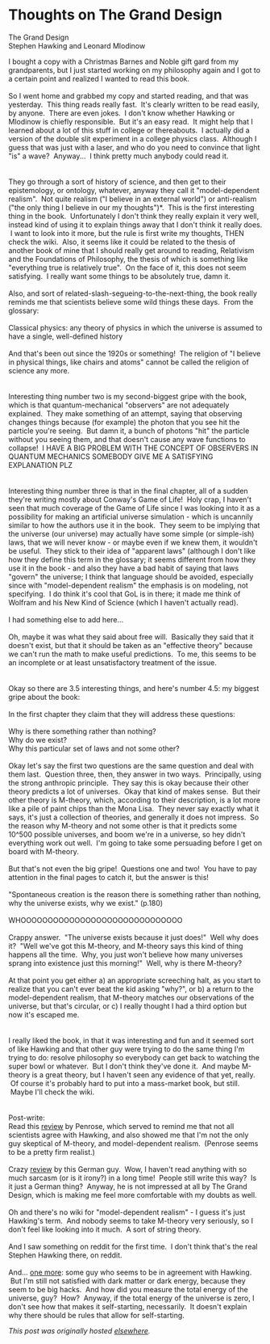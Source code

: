 # Thoughts on The Grand Design

The Grand Design<br>
Stephen Hawking and Leonard Mlodinow

<div>I bought a copy with a Christmas Barnes and Noble gift gard from my grandparents, but I just started working on my philosophy again and I got to a certain point and realized I wanted to read this book.</div>
<div><br></div>
<div>So I went home and grabbed my copy and started reading, and that was yesterday.  This thing reads really fast.  It's clearly written to be read easily, by anyone.  There are even jokes.  I don't know whether Hawking or Mlodinow is chiefly responsible.  But it's an easy read.  It might help that I learned about a lot of this stuff in college or thereabouts.  I actually did a version of the double slit experiment in a college physics class.  Although I guess that was just with a laser, and who do you need to convince that light "is" a wave?  Anyway...  I think pretty much anybody could read it.</div>
<div><br></div>
<div><br></div>
<div>They go through a sort of history of science, and then get to their epistemology, or ontology, whatever, anyway they call it "model-dependent realism".  Not quite realism ("I believe in an external world") or anti-realism ("the only thing I believe in our my thoughts")*.  This is the first interesting thing in the book.  Unfortunately I don't think they really explain it very well, instead kind of using it to explain things away that I don't think it really does.  I want to look into it more, but the rule is first write my thoughts, THEN check the wiki.  Also, it seems like it could be related to the thesis of another book of mine that I should really get around to reading, Relativism and the Foundations of Philosophy, the thesis of which is something like "everything true is relatively true".  On the face of it, this does not seem satisfying.  I really want some things to be absolutely true, damn it.</div>
<div><br></div>
<div>Also, and sort of related-slash-segueing-to-the-next-thing, the book really reminds me that scientists believe some wild things these days.  From the glossary:</div>
<div><br></div>
<div>Classical physics: any theory of physics in which the universe is assumed to have a single, well-defined history</div>
<div><br></div>
<div>And that's been out since the 1920s or something!  The religion of "I believe in physical things, like chairs and atoms" cannot be called the religion of science any more.</div>
<div><br></div>
<div><br></div>
<div>Interesting thing number two is my second-biggest gripe with the book, which is that quantum-mechanical "observers" are not adequately explained.  They make something of an attempt, saying that observing changes things because (for example) the photon that you see hit the particle you're seeing.  But damn it, a bunch of photons "hit" the particle without you seeing them, and that doesn't cause any wave functions to collapse!  I HAVE A BIG PROBLEM WITH THE CONCEPT OF OBSERVERS IN QUANTUM MECHANICS SOMEBODY GIVE ME A SATISFYING EXPLANATION PLZ</div>
<div><br></div>
<div><br></div>
<div>Interesting thing number three is that in the final chapter, all of a sudden they're writing mostly about Conway's Game of Life!  Holy crap, I haven't seen that much coverage of the Game of Life since I was looking into it as a possibility for making an artificial universe simulation - which is uncannily similar to how the authors use it in the book.  They seem to be implying that the universe (our universe) may actually have some simple (or simple-ish) laws, that we will never know - or maybe even if we knew them, it wouldn't be useful.  They stick to their idea of "apparent laws" (although I don't like how they define this term in the glossary; it seems different from how they use it in the book - and also they have a bad habit of saying that laws "govern" the universe; I think that language should be avoided, especially since with "model-dependent realism" the emphasis is on modeling, not specifying.  I do think it's cool that GoL is in there; it made me think of Wolfram and his New Kind of Science (which I haven't actually read).</div>
<div><br></div>
<div>I had something else to add here...</div>
<div><br></div>
<div>Oh, maybe it was what they said about free will.  Basically they said that it doesn't exist, but that it should be taken as an "effective theory" because we can't run the math to make useful predictions.  To me, this seems to be an incomplete or at least unsatisfactory treatment of the issue.</div>
<div><br></div>
<div><br></div>
<div>Okay so there are 3.5 interesting things, and here's number 4.5: my biggest gripe about the book:</div>
<div><br></div>
<div>In the first chapter they claim that they will address these questions:</div>
<div><br></div>
<div>Why is there something rather than nothing?</div>
<div>Why do we exist?</div>
<div>Why this particular set of laws and not some other?</div>
<div><br></div>
<div>Okay let's say the first two questions are the same question and deal with them last.  Question three, then, they answer in two ways.  Principally, using the strong anthropic principle.  They say this is okay because their other theory predicts a lot of universes.  Okay that kind of makes sense.  But their other theory is M-theory, which, according to their description, is a lot more like a pile of paint chips than the Mona Lisa.  They never say exactly what it says, it's just a collection of theories, and generally it does not impress.  So the reason why M-theory and not some other is that it predicts some 10^500 possible universes, and boom we're in a universe, so hey didn't everything work out well.  I'm going to take some persuading before I get on board with M-theory.</div>
<div><br></div>
<div>But that's not even the big gripe!  Questions one and two!  You have to pay attention in the final pages to catch it, but the answer is this!</div>
<div><br></div>
<div>"Spontaneous creation is the reason there is something rather than nothing, why the universe exists, why we exist." (p.180)</div>
<div><br></div>
<div>WHOOOOOOOOOOOOOOOOOOOOOOOOOOOOOO</div>
<div><br></div>
<div>Crappy answer.  "The universe exists because it just does!"  Well why does it?  "Well we've got this M-theory, and M-theory says this kind of thing happens all the time.  Why, you just won't believe how many universes sprang into existence just this morning!"  Well, why is there M-theory?</div>
<div><br></div>
<div>At that point you get either a) an appropriate screeching halt, as you start to realize that you can't ever beat the kid asking "why?", or b) a return to the model-dependent realism, that M-theory matches our observations of the universe, but that's circular, or c) I really thought I had a third option but now it's escaped me.</div>
<div><br></div>
<div><br></div>
<div>I really liked the book, in that it was interesting and fun and it seemed sort of like Hawking and that other guy were trying to do the same thing I'm trying to do: resolve philosophy so everybody can get back to watching the super bowl or whatever.  But I don't think they've done it.  And maybe M-theory is a great theory, but I haven't seen any evidence of that yet, really.  Of course it's probably hard to put into a mass-market book, but still.  Maybe I'll check the wiki.<br><br><br>Post-write:<br>Read this <a href="http://www.ft.com/cms/s/2/bdf3ae28-b6e9-11df-b3dd-00144feabdc0.html#axzz1C4DotGqr">review</a> by Penrose, which served to remind me that not all scientists agree with Hawking, and also showed me that I'm not the only guy skeptical of M-theory, and model-dependent realism.  (Penrose seems to be a pretty firm realist.)<br><br>Crazy <a href="http://www.boent.eu/hawking_eng.html">review</a> by this German guy.  Wow, I haven't read anything with so much sarcasm (or is it irony?) in a long time!  People still write this way?  Is it just a German thing?  Anyway, he is not impressed at all by The Grand Design, which is making me feel more comfortable with my doubts as well.<br><br>Oh and there's no wiki for "model-dependent realism" - I guess it's just Hawking's term.  And nobody seems to take M-theory very seriously, so I don't feel like looking into it much.  A sort of string theory.<br><br>And I saw something on reddit for the first time.  I don't think that's the real Stephen Hawking there, on reddit.<br><br>And... <a href="http://online.wsj.com/article/SB10001424052748703946504575469653720549936.html">one more</a>: some guy who seems to be in agreement with Hawking.  But I'm still not satisfied with dark matter or dark energy, because they seem to be big hacks.  And how did you measure the total energy of the universe, guy?  How?  Anyway, if the total energy of the universe is zero, I don't see how that makes it self-starting, necessarily.  It doesn't explain why there should be rules that allow for self-starting.</div>


*This post was originally hosted [elsewhere](http://planspace.blogspot.com/2011/01/thoughts-on-grand-design.html).*
